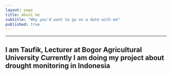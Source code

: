 ```yaml
---
layout: page
title: About me
subtitle: "Why you'd want to go on a date with me"
published: true
---
```




-----------------------------------------------------------
I am Taufik, Lecturer at Bogor Agricultural University
Currently I am doing my project about drought monitoring in Indonesia
---------------------------------------------------------------